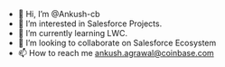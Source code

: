 - 👋 Hi, I’m @Ankush-cb
- 👀 I’m interested in Salesforce Projects.
- 🌱 I’m currently learning LWC.
- 💞️ I’m looking to collaborate on Salesforce Ecosystem
- 📫 How to reach me ankush.agrawal@coinbase.com

<!---
Ankush-cb/Ankush-cb is a ✨ special ✨ repository because its `README.md` (this file) appears on your GitHub profile.
You can click the Preview link to take a look at your changes.
--->
